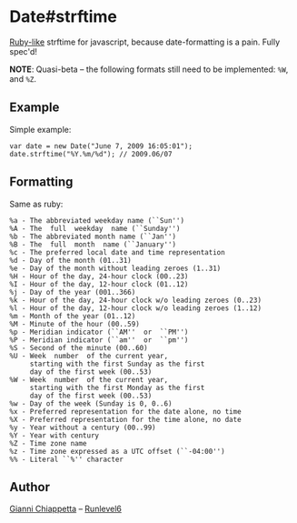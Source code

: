 Date#strftime
=============

[Ruby-like](http://www.ruby-doc.org/core/classes/Time.html#M000298) strftime for javascript, because date-formatting is a pain. Fully spec'd!

**NOTE**: Quasi-beta &ndash; the following formats still need to be implemented: `%W`, and `%Z`.

Example
-------

Simple example:

    var date = new Date("June 7, 2009 16:05:01");
    date.strftime("%Y.%m/%d"); // 2009.06/07

Formatting
----------

Same as ruby:

    %a - The abbreviated weekday name (``Sun'')
    %A - The  full  weekday  name (``Sunday'')
    %b - The abbreviated month name (``Jan'')
    %B - The  full  month  name (``January'')
    %c - The preferred local date and time representation
    %d - Day of the month (01..31)
    %e - Day of the month without leading zeroes (1..31)
    %H - Hour of the day, 24-hour clock (00..23)
    %I - Hour of the day, 12-hour clock (01..12)
    %j - Day of the year (001..366)
    %k - Hour of the day, 24-hour clock w/o leading zeroes (0..23)
    %l - Hour of the day, 12-hour clock w/o leading zeroes (1..12)
    %m - Month of the year (01..12)
    %M - Minute of the hour (00..59)
    %p - Meridian indicator (``AM''  or  ``PM'')
    %P - Meridian indicator (``am''  or  ``pm'')
    %S - Second of the minute (00..60)
    %U - Week  number  of the current year,
         starting with the first Sunday as the first
         day of the first week (00..53)
    %W - Week  number  of the current year,
         starting with the first Monday as the first
         day of the first week (00..53)
    %w - Day of the week (Sunday is 0, 0..6)
    %x - Preferred representation for the date alone, no time
    %X - Preferred representation for the time alone, no date
    %y - Year without a century (00..99)
    %Y - Year with century
    %Z - Time zone name
    %z - Time zone expressed as a UTC offset (``-04:00'')
    %% - Literal ``%'' character

Author
------

[Gianni Chiappetta](http://github.com/giannichiappetta) &ndash; [Runlevel6](http://www.runlevel6.org)